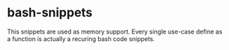 # bash-snippets
This snippets are used as memory support.
Every single use-case define as a function is actually a recuring bash code snippets.


